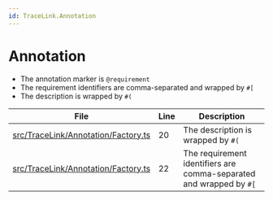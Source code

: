 ```yaml
---
id: TraceLink.Annotation
---
```


# Annotation

-   The annotation marker is `@requirement`
-   The requirement identifiers are comma-separated and wrapped by `#[`
-   The description is wrapped by `#(`

<div class="tracey">

| File                                                                                 | Line | Description                                                         |
| ------------------------------------------------------------------------------------ | ---- | ------------------------------------------------------------------- |
| [src/TraceLink/Annotation/Factory.ts](../../src/TraceLink/Annotation/Factory.ts#L20) | 20   | The description is wrapped by `#(`                                  |
| [src/TraceLink/Annotation/Factory.ts](../../src/TraceLink/Annotation/Factory.ts#L22) | 22   | The requirement identifiers are comma-separated and wrapped by `#[` |

</div>
